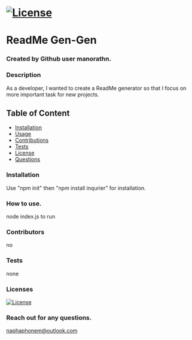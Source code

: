 
# [![License](https://img.shields.io/badge/License-Apache%202.0-blue.svg)](https://opensource.org/licenses/Apache-2.0)

# ReadMe Gen-Gen

### Created by Github user manorathn.

### Description
As a developer, I wanted to create a ReadMe generator so that I focus on more important task for new projects. 

## Table of Content
* [Installation](#installation)
* [Usage](#usage)
* [Contributions](#contributions)
* [Tests](#tests)
* [License](#license)
* [Questions](#questions)

### Installation
Use "npm init" then "npm install inqurier" for installation. 

### How to use.
node index.js to run 

### Contributors
no 

### Tests
none 

### Licenses
[![License](https://img.shields.io/badge/License-Apache%202.0-blue.svg)](https://opensource.org/licenses/Apache-2.0)

### Reach out for any questions.
naphaphonem@outlook.com 

